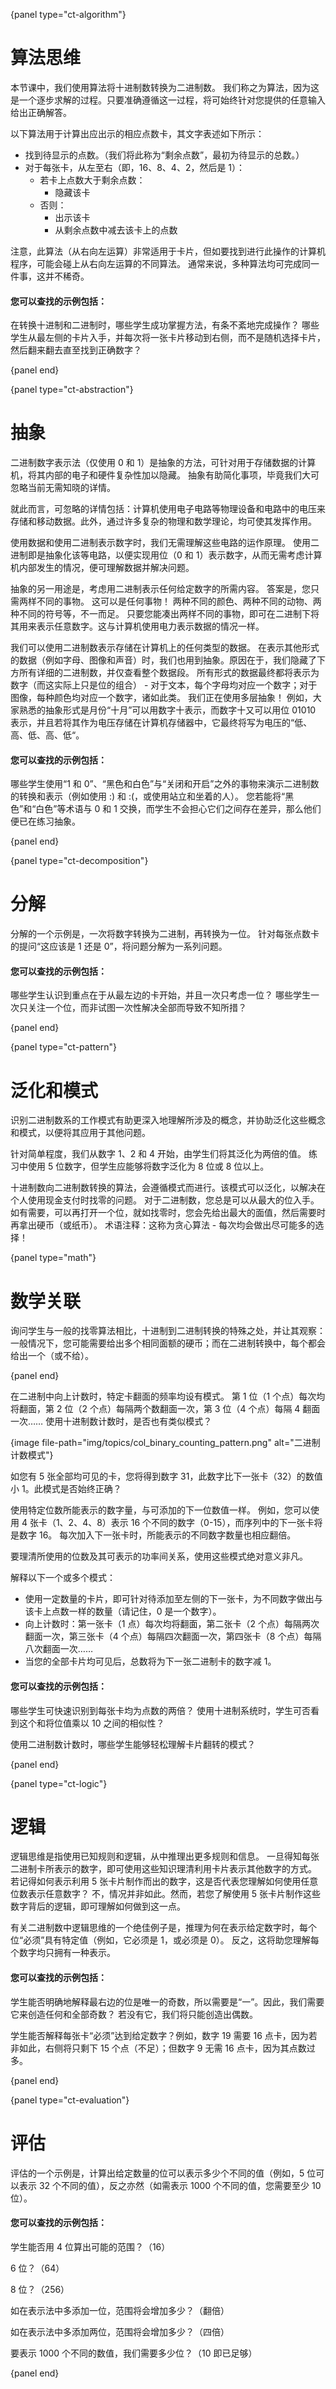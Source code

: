 {panel type="ct-algorithm"}

# 算法思维

本节课中，我们使用算法将十进制数转换为二进制数。 我们称之为算法，因为这是一个逐步求解的过程。只要准确遵循这一过程，将可始终针对您提供的任意输入给出正确解答。

以下算法用于计算出应出示的相应点数卡，其文字表述如下所示：

- 找到待显示的点数。（我们将此称为“剩余点数”，最初为待显示的总数。）
- 对于每张卡，从左至右（即，16、8、4、2，然后是 1）： 
    - 若卡上点数大于剩余点数： 
        - 隐藏该卡
    - 否则： 
        - 出示该卡
        - 从剩余点数中减去该卡上的点数

注意，此算法（从右向左运算）非常适用于卡片，但如要找到进行此操作的计算机程序，可能会碰上从右向左运算的不同算法。 通常来说，多种算法均可完成同一件事，这并不稀奇。

#### 您可以查找的示例包括：

在转换十进制和二进制时，哪些学生成功掌握方法，有条不紊地完成操作？ 哪些学生从最左侧的卡片入手，并每次将一张卡片移动到右侧，而不是随机选择卡片，然后翻来翻去直至找到正确数字？

{panel end}

{panel type="ct-abstraction"}

# 抽象

二进制数字表示法（仅使用 0 和 1）是抽象的方法，可针对用于存储数据的计算机，将其内部的电子和硬件复杂性加以隐藏。 抽象有助简化事项，毕竟我们大可忽略当前无需知晓的详情。

就此而言，可忽略的详情包括：计算机使用电子电路等物理设备和电路中的电压来存储和移动数据。此外，通过许多复杂的物理和数学理论，均可使其发挥作用。

使用数据和使用二进制表示数字时，我们无需理解这些电路的运作原理。 使用二进制即是抽象化该等电路，以便实现用位（0 和 1）表示数字，从而无需考虑计算机内部发生的情况，便可理解数据并解决问题。

抽象的另一用途是，考虑用二进制表示任何给定数字的所需内容。 答案是，您只需两样不同的事物。 这可以是任何事物！ 两种不同的颜色、两种不同的动物、两种不同的符号等，不一而足。 只要您能凑出两样不同的事物，即可在二进制下将其用来表示任意数字。这与计算机使用电力表示数据的情况一样。

我们可以使用二进制数表示存储在计算机上的任何类型的数据。 在表示其他形式的数据（例如字母、图像和声音）时，我们也用到抽象。原因在于，我们隐藏了下方所有详细的二进制数，并仅查看整个数据段。 所有形式的数据最终都将表示为数字（而这实际上只是位的组合） - 对于文本，每个字母均对应一个数字；对于图像，每种颜色均对应一个数字，诸如此类。 我们正在使用多层抽象！ 例如，大家熟悉的抽象形式是月份“十月”可以用数字十表示，而数字十又可以用位 01010 表示，并且若将其作为电压存储在计算机存储器中，它最终将写为电压的“低、 高、低、高、低“。

#### 您可以查找的示例包括：

哪些学生使用“1 和 0”、“黑色和白色”与“关闭和开启”之外的事物来演示二进制数的转换和表示（例如使用 :) 和 :(，或使用站立和坐着的人）。 您若能将“黑色”和“白色”等术语与 0 和 1 交换，而学生不会担心它们之间存在差异，那么他们便已在练习抽象。

{panel end}

{panel type="ct-decomposition"}

# 分解

分解的一个示例是，一次将数字转换为二进制，再转换为一位。 针对每张点数卡的提问“这应该是 1 还是 0”，将问题分解为一系列问题。

#### 您可以查找的示例包括：

哪些学生认识到重点在于从最左边的卡开始，并且一次只考虑一位？ 哪些学生一次只关注一个位，而非试图一次性解决全部而导致不知所措？

{panel end}

{panel type="ct-pattern"}

# 泛化和模式

识别二进制数系的工作模式有助更深入地理解所涉及的概念，并协助泛化这些概念和模式，以便将其应用于其他问题。

针对简单程度，我们从数字 1、2 和 4 开始，由学生们将其泛化为两倍的值。 练习中使用 5 位数字，但学生应能够将数字泛化为 8 位或 8 位以上。

十进制数向二进制数转换的算法，会遵循模式而进行。该模式可以泛化，以解决在个人使用现金支付时找零的问题。 对于二进制数，您总是可以从最大的位入手。如有需要，可以再打开一个位，就如找零时，您会先给出最大的面值，然后需要时再拿出硬币（或纸币）。 术语注释：这称为贪心算法 - 每次均会做出尽可能多的选择！

{panel type="math"}

# 数学关联

询问学生与一般的找零算法相比，十进制到二进制转换的特殊之处，并让其观察：一般情况下，您可能需要给出多个相同面额的硬币；而在二进制转换中，每个都会给出一个（或不给）。

{panel end}

在二进制中向上计数时，特定卡翻面的频率均设有模式。 第 1 位（1 个点）每次均将翻面，第 2 位（2 个点）每隔两个数翻面一次，第 3 位（4 个点）每隔 4 翻面一次…… 使用十进制数计数时，是否也有类似模式？

{image file-path="img/topics/col_binary_counting_pattern.png" alt="二进制计数模式"}

如您有 5 张全部均可见的卡，您将得到数字 31，此数字比下一张卡（32）的数值小 1。此模式是否始终正确？

使用特定位数所能表示的数字量，与可添加的下一位数值一样。 例如，您可以使用 4 张卡（1、2、4、8）表示 16 个不同的数字（0-15），而序列中的下一张卡将是数字 16。 每次加入下一张卡时，所能表示的不同数字数量也相应翻倍。

要理清所使用的位数及其可表示的功率间关系，使用这些模式绝对意义非凡。

解释以下一个或多个模式：

- 使用一定数量的卡片，即可针对待添加至左侧的下一张卡，为不同数字做出与该卡上点数一样的数量（请记住，0 是一个数字）。
- 向上计数时：第一张卡（1 点）每次均将翻面，第二张卡（2 个点）每隔两次翻面一次，第三张卡（4 个点）每隔四次翻面一次，第四张卡（8 个点）每隔八次翻面一次……
- 当您的全部卡片均可见后，总数将为下一张二进制卡的数字减 1。

#### 您可以查找的示例包括：

哪些学生可快速识别到每张卡均为点数的两倍？ 使用十进制系统时，学生可否看到这个和将位值乘以 10 之间的相似性？

使用二进制数计数时，哪些学生能够轻松理解卡片翻转的模式？

{panel end}

{panel type="ct-logic"}

# 逻辑

逻辑思维是指使用已知规则和逻辑，从中推理出更多规则和信息。 一旦得知每张二进制卡所表示的数字，即可使用这些知识理清利用卡片表示其他数字的方式。 若记得如何表示利用 5 张卡片制作而出的数字，这是否代表您理解如何使用任意位数表示任意数字？ 不，情况并非如此。然而，若您了解使用 5 张卡片制作这些数字背后的逻辑，即可理解如何做到这一点。

有关二进制数中逻辑思维的一个绝佳例子是，推理为何在表示给定数字时，每个位“必须”具有特定值（例如，它必须是 1，或必须是 0）。 反之，这将助您理解每个数字均只拥有一种表示。

#### 您可以查找的示例包括：

学生能否明确地解释最右边的位是唯一的奇数，所以需要是“一”。因此，我们需要它来创造任何和全部奇数？ 若没有它，我们将只能创造出偶数。

学生能否解释每张卡“必须”达到给定数字？例如，数字 19 需要 16 点卡，因为若非如此，右侧将只剩下 15 个点（不足）；但数字 9 无需 16 点卡，因为其点数过多。

{panel end}

{panel type="ct-evaluation"}

# 评估

评估的一个示例是，计算出给定数量的位可以表示多少个不同的值（例如，5 位可以表示 32 个不同的值），反之亦然（如需表示 1000 个不同的值，您需要至少 10 位）。

#### 您可以查找的示例包括：

学生能否用 4 位算出可能的范围？（16）

6 位？（64）

8 位？（256）

如在表示法中多添加一位，范围将会增加多少？（翻倍）

如在表示法中多添加两位，范围将会增加多少？（四倍）

要表示 1000 个不同的数值，我们需要多少位？（10 即已足够）

{panel end}